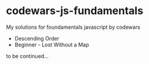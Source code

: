 # codewars-js-fundamentals

My solutions for foundamentals javascript by codewars

- Descending Order
- Beginner - Lost Without a Map

to be continued...
